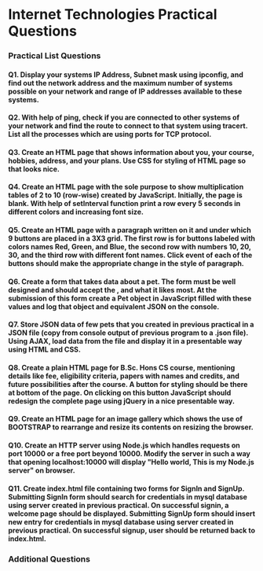 # Internet Technologies Practical Questions

### Practical List Questions

#### Q1.  Display your systems IP Address, Subnet mask using ipconfig, and find out the network address and the maximum number of systems possible on your network and range of IP addresses available to these systems. 
#### Q2.  With help of ping, check if you are connected to other systems of your network and find the route to connect to that system using tracert. List all the processes which are using ports for TCP protocol.
#### Q3.  Create an HTML page that shows information about you, your course, hobbies, address, and your plans. Use CSS for styling of HTML page so that looks nice.
#### Q4.  Create an HTML page with the sole purpose to show multiplication tables of 2 to 10 (row-wise) created by JavaScript. Initially, the page is blank. With help of setInterval function print a row every 5 seconds in different colors and increasing font size.
#### Q5.  Create an HTML page with a paragraph written on it and under which 9 buttons are placed in a 3X3 grid. The first row is for buttons labeled with colors names Red, Green, and Blue, the second row with numbers 10, 20, 30, and the third row with different font names. Click event of each of the buttons should make the appropriate change in the style of paragraph.
#### Q6.  Create a form that takes data about a pet. The form must be well designed and should accept the , and what it likes most. At the submission of this form create a Pet object in JavaScript filled with these values and log that object and equivalent JSON on the console.
#### Q7.  Store JSON data of few pets that you created in previous practical in a JSON file (copy from console output of previous program to a .json file). Using AJAX, load data from the file and display it in a presentable way using HTML and CSS. 
#### Q8.  Create a plain HTML page for B.Sc. Hons CS course, mentioning details like fee, eligibility criteria, papers with names and credits, and future possibilities after the course. A button for styling should be there at bottom of the page. On clicking on this button JavaScript should redesign the complete page using jQuery in a nice presentable way.
#### Q9.  Create an HTML page for an image gallery which shows the use of BOOTSTRAP to rearrange and resize its contents on resizing the browser.
#### Q10. Create an HTTP server using Node.js which handles requests on port 10000 or a free port beyond 10000. Modify the server in such a way that opening localhost:10000 will display "Hello world, This is my Node.js server" on browser.
#### Q11. Create index.html file containing two forms for SignIn and SignUp. Submitting SignIn form should search for credentials in mysql database using server created in previous practical. On successful signin, a welcome page should be displayed. Submitting SignUp form should insert new entry for credentials in mysql database using server created in previous practical. On successful signup, user should be returned back to index.html.

### Additional Questions

